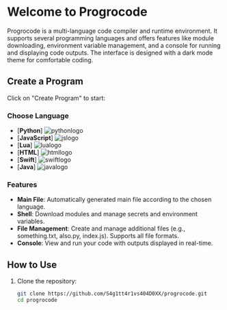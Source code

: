 # Welcome to Progrocode

Progrocode is a multi-language code compiler and runtime environment. It supports several programming languages and offers features like module downloading, environment variable management, and a console for running and displaying code outputs. The interface is designed with a dark mode theme for comfortable coding.

## Create a Program

Click on "Create Program" to start:

### Choose Language
- [**Python**] ![pythonlogo](path/to/pythonlogo.png)
- [**JavaScript**] ![jslogo](path/to/jslogo.png)
- [**Lua**] ![lualogo](path/to/lualogo.png)
- [**HTML**] ![htmllogo](path/to/htmllogo.png)
- [**Swift**] ![swiftlogo](path/to/swiftlogo.png)
- [**Java**] ![javalogo](path/to/javalogo.png)

### Features
- **Main File**: Automatically generated main file according to the chosen language.
- **Shell**: Download modules and manage secrets and environment variables.
- **File Management**: Create and manage additional files (e.g., something.txt, also.py, index.js). Supports all file formats.
- **Console**: View and run your code with outputs displayed in real-time.

## How to Use
1. Clone the repository:
   ```bash
   git clone https://github.com/S4g1tt4r1vs404D0XX/progrocode.git
   cd progrocode
